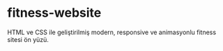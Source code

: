 # fitness-website
HTML ve CSS ile geliştirilmiş modern, responsive ve animasyonlu fitness sitesi ön yüzü.
